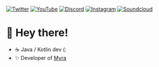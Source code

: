 [![Twitter](https://img.shields.io/badge/Twitter-1DA1F2?style=for-the-badge&logo=twitter&logoColor=white)](https://twitter.com/1m5rian)
[![YouTube](https://img.shields.io/badge/YouTube-FF0000?style=for-the-badge&logo=youtube&logoColor=white)](https://youtube.com/c/marian5)
[![Discord](https://img.shields.io/badge/Discord-5865F2?style=for-the-badge&logo=discord&logoColor=white)](https://discord.gg/nG4uKuB)
[![Instagram](https://img.shields.io/badge/Instagram-E4405F?style=for-the-badge&logo=instagram&logoColor=white)](https://instagram.com/mar._.ian/)
[![Soundcloud](https://img.shields.io/badge/SoundCloud-FF3300?style=for-the-badge&logo=soundcloud&logoColor=white)](https://soundcloud.com/m5rian)

# 👋 Hey there!

- ☕ Java / Kotlin dev (:
- ✨ Developer of [Myra](https://myra.bot)
